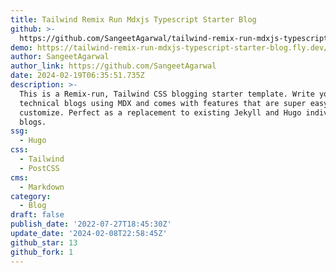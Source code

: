 ```yaml
---
title: Tailwind Remix Run Mdxjs Typescript Starter Blog
github: >-
  https://github.com/SangeetAgarwal/tailwind-remix-run-mdxjs-typescript-starter-blog
demo: https://tailwind-remix-run-mdxjs-typescript-starter-blog.fly.dev/
author: SangeetAgarwal
author_link: https://github.com/SangeetAgarwal
date: 2024-02-19T06:35:51.735Z
description: >-
  This is a Remix-run, Tailwind CSS blogging starter template. Write your
  technical blogs using MDX and comes with features that are super easy to
  customize. Perfect as a replacement to existing Jekyll and Hugo individual
  blogs.
ssg:
  - Hugo
css:
  - Tailwind
  - PostCSS
cms:
  - Markdown
category:
  - Blog
draft: false
publish_date: '2022-07-27T18:45:30Z'
update_date: '2024-02-08T22:58:45Z'
github_star: 13
github_fork: 1
---
```

